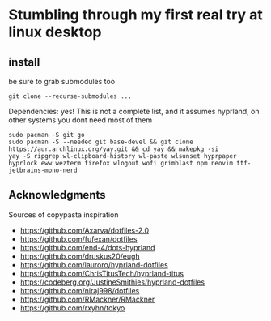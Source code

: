 # Stumbling through my first real try at linux desktop

## install

be sure to grab submodules too
```
git clone --recurse-submodules ... 
```

Dependencies: yes!
This is not a complete list, and it assumes hyprland, on other systems you dont need most of them
```
sudo pacman -S git go
sudo pacman -S --needed git base-devel && git clone https://aur.archlinux.org/yay.git && cd yay && makepkg -si
yay -S ripgrep wl-clipboard-history wl-paste wlsunset hyprpaper hyprlock eww wezterm firefox wlogout wofi grimblast npm neovim ttf-jetbrains-mono-nerd
```



## Acknowledgments

Sources of copypasta inspiration
- https://github.com/Axarva/dotfiles-2.0
- https://github.com/fufexan/dotfiles
- https://github.com/end-4/dots-hyprland
- https://github.com/druskus20/eugh
- https://github.com/lauroro/hyprland-dotfiles
- https://github.com/ChrisTitusTech/hyprland-titus
- https://codeberg.org/JustineSmithies/hyprland-dotfiles
- https://github.com/niraj998/dotfiles
- https://github.com/RMackner/RMackner
- https://github.com/rxyhn/tokyo

